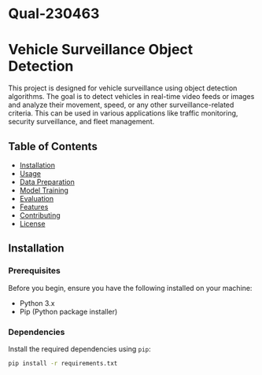 # Qual-230463
# Vehicle Surveillance Object Detection

This project is designed for vehicle surveillance using object detection algorithms. The goal is to detect vehicles in real-time video feeds or images and analyze their movement, speed, or any other surveillance-related criteria. This can be used in various applications like traffic monitoring, security surveillance, and fleet management.

## Table of Contents

- [Installation](#installation)
- [Usage](#usage)
- [Data Preparation](#data-preparation)
- [Model Training](#model-training)
- [Evaluation](#evaluation)
- [Features](#features)
- [Contributing](#contributing)
- [License](#license)

## Installation

### Prerequisites

Before you begin, ensure you have the following installed on your machine:

- Python 3.x
- Pip (Python package installer)

### Dependencies

Install the required dependencies using `pip`:

```bash
pip install -r requirements.txt
